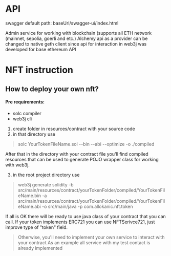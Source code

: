 # API
swagger default path: baseUrl/swagger-ui/index.html

Admin service for working with blockchain (supports all ETH network (mainnet, sepolia, goerli and etc.) Alchemy api as a provider can be changed to native geth client since api for interaction in web3j was developed for base ethereum API

# NFT instruction

## How to deploy your own nft?

#### Pre requirements:
- solc compiler
- web3j cli

1. create folder in resources/contract with your source code
2. in that directory use
> solc YourTokenFileName.sol --bin --abi --optimize -o ./compiled

After that in the directory with your contract file you'll find compiled resources 
that can be used to generate POJO wrapper class for working with web3j.

3. in the root project directory use
> web3j generate solidity 
> -b src/main/resources/contract/yourTokenFolder/compiled/YourTokenFileName.bin 
> -a src/main/resources/contract/yourTokenFolder/compiled/YourTokenFileName.abi 
> -o src/main/java -p com.allokanic.nft.token

If all is OK there will be ready to use java class of your contract that you can call.
If your token implements ERC721 you can use NFTSerivce721, just improve type of "token" field.

>Otherwise, you'll need to implement your own service to interact with your contract
>As an example all service with my test contact is already implemented



